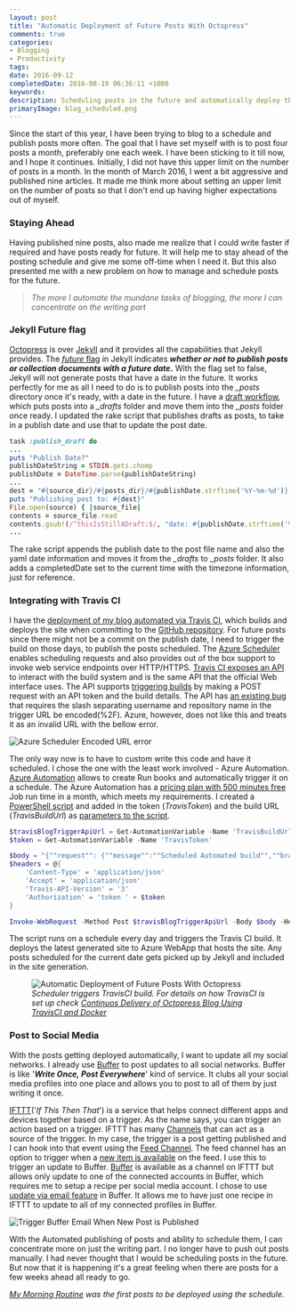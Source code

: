 ```yaml
---
layout: post
title: "Automatic Deployment of Future Posts With Octopress"
comments: true
categories: 
- Blogging
- Productivity
tags: 
date: 2016-09-12
completedDate: 2016-08-19 06:36:11 +1000
keywords: 
description: Scheduling posts in the future and automatically deploy them in Octopress.
primaryImage: blog_scheduled.png
---
```


Since the start of this year, I have been trying to blog to a schedule and publish posts more often. The goal that I have set myself with is to post four posts a month, preferably one each week. I have been sticking to it till now, and I hope it continues. Initially, I did not have this upper limit on the number of posts in a month. In the month of March 2016, I went a bit aggressive and published nine articles. It made me think more about setting an upper limit on the number of posts so that I don't end up having higher expectations out of myself. 

### Staying Ahead

Having published nine posts, also made me realize that I could write faster if required and have posts ready for future. It will help me to stay ahead of the posting schedule and give me some off-time when I need it. But this also presented me with a new problem on how to manage and schedule posts for the future.

> *The more I automate the mundane tasks of blogging, the more I can concentrate on the writing part*

### Jekyll Future flag

[Octopress](http://octopress.org/docs/) is over [Jekyll](https://jekyllrb.com/) and it provides all the capabilities that Jekyll provides. The [*future* flag](https://jekyllrb.com/docs/configuration/) in Jekyll indicates ***whether or not to publish posts or collection documents with a future date.*** With the flag set to false, Jekyll will not generate posts that have a date in the future. It works perfectly for me as all I need to do is to publish posts into the *_posts* directory once it's ready, with a date in the future. I have a [draft workflow](http://www.rahulpnath.com/blog/optimizing-octopress-workflow-for-new-posts/), which puts posts into a *_drafts* folder and move them into the *_posts* folder once ready. I updated the rake script that publishes drafts as posts, to take in a publish date and use that to update the post date.

``` Ruby
task :publish_draft do
...
puts "Publish Date?"
publishDateString = STDIN.gets.chomp
publishDate = DateTime.parse(publishDateString)
...
dest = "#{source_dir}/#{posts_dir}/#{publishDate.strftime('%Y-%m-%d')}-#{filename}"
puts "Publishing post to: #{dest}"
File.open(source) { |source_file|
contents = source_file.read
contents.gsub!(/^thisIsStillADraft:$/, "date: #{publishDate.strftime('%Y-%m-%d')}\ncompletedDate: #{DateTime.now.strftime('%Y-%m-%d %H:%M:%S %z')}")
...      
```

The rake script appends the publish date to the post file name and also the yaml date information and moves it from the *_drafts* to *_posts* folder. It also adds a completedDate set to the current time with the timezone information, just for reference.


### Integrating with Travis CI

I have the [deployment of my blog automated via Travis CI](/blog/continuos_delivery_of_octopress_blog_using_travisci_and_docker), which builds and deploys the site when committing to the [GitHub repository](https://github.com/rahulpnath/rahulpnath.com). For future posts since there might not be a commit on the publish date, I need to trigger the build on those days, to publish the posts scheduled. The [Azure Scheduler](https://azure.microsoft.com/en-us/services/scheduler/) enables scheduling requests and also provides out of the box support to invoke web service endpoints over HTTP/HTTPS. [Travis CI exposes an API](https://docs.travis-ci.com/api) to interact with the build system and is the same API that the official Web interface uses. The API supports [triggering builds](https://docs.travis-ci.com/user/triggering-builds) by making a POST request with an API token and the build details. The API has [an existing bug](https://github.com/travis-ci/travis-ci/issues/5101) that requires the slash separating username and repository name in the trigger URL be encoded(%2F). Azure, however, does not like this and treats it as an invalid URL with the bellow error.

<img class="center" alt="Azure Scheduler Encoded URL error" src="{{ site.images_root}}/blogtrigger_scheduler_url_error.png" />

The only way now is to have to custom write this code and have it scheduled. I chose the one with the least work involved - Azure Automation. [Azure Automation](https://azure.microsoft.com/en-us/services/automation/) allows to create Run books and automatically trigger it on a schedule. The Azure Automation has a [pricing plan with 500 minutes free](https://azure.microsoft.com/en-us/pricing/details/automation/) Job run time in a month, which meets my requirements. I created a [PowerShell script](https://azure.microsoft.com/en-us/documentation/articles/automation-runbook-types/#powershell-runbooks) and added in the token (*TravisToken*) and the build URL (*TravisBuildUrl*) as [parameters to the script](https://azure.microsoft.com/en-us/documentation/articles/automation-runbook-input-parameters/). 

``` powershell
$travisBlogTriggerApiUrl = Get-AutomationVariable -Name 'TravisBuildUrl'
$token = Get-AutomationVariable -Name 'TravisToken'

$body = "{""request"": {""message"":""Scheduled Automated build"",""branch"":""master""}}"
$headers = @{
    'Content-Type' = 'application/json'
    'Accept' = 'application/json'
    'Travis-API-Version' = '3'
    'Authorization' = 'token ' + $token
}

Invoke-WebRequest -Method Post $travisBlogTriggerApiUrl -Body $body -Headers $headers -UseBasicParsing
```

The script runs on a schedule every day and triggers the Travis CI build. It deploys the latest generated site to Azure WebApp that hosts the site. Any posts scheduled for the current date gets picked up by Jekyll and included in the site generation. 

<figure>
    <img alt="Automatic Deployment of Future Posts With Octopress" src="{{ site.images_root}}/blog_scheduled.png" />
    <figcaption><em>Scheduler triggers TravisCI build. For details on how TravisCI is set up check <a href="/blog/continuos-delivery-of-octopress-blog-using-travisci-and-docker/">Continuos Delivery of Octopress Blog Using TravisCI and Docker</a></em></figcaption>
</figure> 

### Post to Social Media 

With the posts getting deployed automatically, I want to update all my social networks. I already use [Buffer](https://buffer.com/) to post updates to all social networks. Buffer is like '***Write Once, Post Everywhere***' kind of service. It clubs all your social media profiles into one place and allows you to post to all of them by just writing it once. 

[IFTTT](https://ifttt.com/recipes)('*If This Then That*') is a service that helps connect different apps and devices together based on a trigger. As the name says, you can trigger an action based on a trigger. IFTTT has many [Channels](https://ifttt.com/channels) that can act as a source of the trigger. In my case, the trigger is a post getting published and I can hook into that event using the [Feed Channel](https://ifttt.com/feed). The feed channel has an option to trigger when a [new item is available](https://ifttt.com/channels/feed/triggers/5-new-feed-item) on the feed. I use this to trigger an update to Buffer. [Buffer](https://ifttt.com/buffer) is available as a channel on IFTTT but allows only update to one of the connected accounts in Buffer, which requires me to setup a recipe per social media account. I chose to use [update via email feature](https://buffer.com/guides/email) in Buffer. It allows me to have just one recipe in IFTTT to update to all of my connected profiles in Buffer. 

<img class="center" alt="Trigger Buffer Email When New Post is Published" src="{{ site.images_root}}/blog_ifttt.png" />

With the Automated publishing of posts and ability to schedule them, I can concentrate more on just the writing part. I no longer have to push out posts manually. I had never thought that I would be scheduling posts in the future. But now that it is happening it's a great feeling when there are posts for a few weeks ahead all ready to go. 

*[My Morning Routine](http://www.rahulpnath.com/blog/morning_routine/) was the first posts to be deployed using the schedule.*

